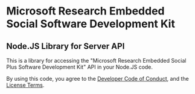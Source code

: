 # Microsoft Research Embedded Social Software Development Kit
## Node.JS Library for Server API
This is a library for accessing the "Microsoft Research Embedded Social Plus Software Development Kit" API in your Node.JS code.

By using this code, you agree to the [Developer Code of Conduct](DeveloperCodeOfConduct.md), and the [License Terms](LICENSE).